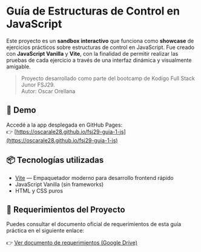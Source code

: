 # Guía de Estructuras de Control en JavaScript

Este proyecto es un **sandbox interactivo** que funciona como **showcase** de ejercicios prácticos sobre estructuras de control en JavaScript. Fue creado con **JavaScript Vanilla** y **Vite**, con la finalidad de permitir realizar las pruebas de cada ejercicio a través de una interfaz dinámica y visualmente amigable.

> Proyecto desarrollado como parte del bootcamp de Kodigo Full Stack Junor FSJ29.  
> Autor: Oscar Orellana

## 🚀 Demo

Accedé a la app desplegada en GitHub Pages:  
👉 [https://oscarale28.github.io/fsj29-guia-1-js](https://oscarale28.github.io/fsj29-guia-1-js)

## 📦 Tecnologías utilizadas

- [Vite](https://vitejs.dev/) — Empaquetador moderno para desarrollo frontend rápido
- JavaScript Vanilla (sin frameworks)
- HTML y CSS puros

## 📄 Requerimientos del Proyecto

Puedes consultar el documento oficial de requerimientos de esta guía práctica en el siguiente enlace:

👉 [Ver documento de requerimientos (Google Drive)](https://drive.google.com/file/d/1T3pR2SQzq2K-bU7DbjFm_os-AxmQ62Ls/view?usp=drive_link)

